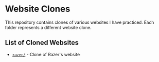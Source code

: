 # Website Clones  

This repository contains clones of various websites I have practiced. Each folder represents a different website clone.  

## List of Cloned Websites  
- [`razer/`](./razer) - Clone of Razer's website  
